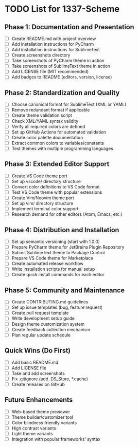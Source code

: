 # TODO List for 1337-Scheme

## Phase 1: Documentation and Presentation
- [ ] Create README.md with project overview
- [ ] Add installation instructions for PyCharm
- [ ] Add installation instructions for SublimeText
- [ ] Create screenshots directory
- [ ] Take screenshots of PyCharm theme in action
- [ ] Take screenshots of SublimeText theme in action
- [ ] Add LICENSE file (MIT recommended)
- [ ] Add badges to README (editors, version, license)

## Phase 2: Standardization and Quality
- [ ] Choose canonical format for SublimeText (XML or YAML)
- [ ] Remove redundant format if applicable
- [ ] Create theme validation script
- [ ] Check XML/YAML syntax validity
- [ ] Verify all required colors are defined
- [ ] Set up GitHub Actions for automated validation
- [ ] Create color palette documentation
- [ ] Extract common colors to variables/constants
- [ ] Test themes with multiple programming languages

## Phase 3: Extended Editor Support
- [ ] Create VS Code theme port
- [ ] Set up vscode/ directory structure
- [ ] Convert color definitions to VS Code format
- [ ] Test VS Code theme with popular extensions
- [ ] Create Vim/Neovim theme port
- [ ] Set up vim/ directory structure
- [ ] Implement terminal color support
- [ ] Research demand for other editors (Atom, Emacs, etc.)

## Phase 4: Distribution and Installation
- [ ] Set up semantic versioning (start with 1.0.0)
- [ ] Prepare PyCharm theme for JetBrains Plugin Repository
- [ ] Submit SublimeText theme to Package Control
- [ ] Prepare VS Code theme for Marketplace
- [ ] Create automated release workflow
- [ ] Write installation scripts for manual setup
- [ ] Create quick install commands for each editor

## Phase 5: Community and Maintenance
- [ ] Create CONTRIBUTING.md guidelines
- [ ] Set up issue templates (bug, feature request)
- [ ] Create pull request template
- [ ] Write development setup guide
- [ ] Design theme customization system
- [ ] Create feedback collection mechanism
- [ ] Plan regular update schedule

## Quick Wins (Do First)
- [ ] Add basic README.md
- [ ] Add LICENSE file
- [ ] Take and add screenshots
- [ ] Fix .gitignore (add .DS_Store, *.cache)
- [ ] Create releases on GitHub

## Future Enhancements
- [ ] Web-based theme previewer
- [ ] Theme builder/customizer tool
- [ ] Color blindness friendly variants
- [ ] High contrast variants
- [ ] Light theme variants
- [ ] Integration with popular frameworks' syntax
